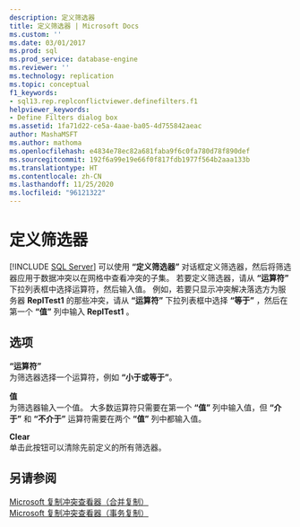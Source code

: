 ```yaml
---
description: 定义筛选器
title: 定义筛选器 | Microsoft Docs
ms.custom: ''
ms.date: 03/01/2017
ms.prod: sql
ms.prod_service: database-engine
ms.reviewer: ''
ms.technology: replication
ms.topic: conceptual
f1_keywords:
- sql13.rep.replconflictviewer.definefilters.f1
helpviewer_keywords:
- Define Filters dialog box
ms.assetid: 1fa71d22-ce5a-4aae-ba05-4d755842aeac
author: MashaMSFT
ms.author: mathoma
ms.openlocfilehash: e4834e78ec82a681faba9f6c0fa780d78f890def
ms.sourcegitcommit: 192f6a99e19e66f0f817fdb1977f564b2aaa133b
ms.translationtype: HT
ms.contentlocale: zh-CN
ms.lasthandoff: 11/25/2020
ms.locfileid: "96121322"
---
```

# <a name="define-filters"></a>定义筛选器
 [!INCLUDE [SQL Server](../../includes/applies-to-version/sqlserver.md)]
  可以使用 **“定义筛选器”** 对话框定义筛选器，然后将筛选器应用于数据冲突以在网格中查看冲突的子集。 若要定义筛选器，请从 **“运算符”** 下拉列表框中选择运算符，然后输入值。 例如，若要只显示冲突解决落选方为服务器 **ReplTest1** 的那些冲突，请从 **“运算符”** 下拉列表框中选择 **“等于”** ，然后在第一个 **“值”** 列中输入 **ReplTest1** 。  
  
## <a name="options"></a>选项  
 **“运算符”**  
 为筛选器选择一个运算符，例如 **“小于或等于”**。
  
 **值**  
 为筛选器输入一个值。 大多数运算符只需要在第一个 **“值”** 列中输入值，但 **“介于”** 和 **“不介于”** 运算符需要在两个 **“值”** 列中都输入值。  
  
 **Clear**  
 单击此按钮可以清除先前定义的所有筛选器。  
  
## <a name="see-also"></a>另请参阅  
 [Microsoft 复制冲突查看器（合并复制）](../../relational-databases/replication/microsoft-replication-conflict-viewer-merge-replication.md)   
 [Microsoft 复制冲突查看器（事务复制）](../../relational-databases/replication/microsoft-replication-conflict-viewer-transactional-replication.md)  
  
  
